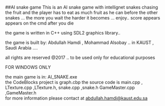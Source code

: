 ##AI snake game 
This is an AI snake game with intellignet snakes chasing the fruit and the player has to eat as much fruit as he can before the other snakes ... the more you wait the harder it becomes ... enjoy.. score appears appears on the cmd after you die 

the game is written in C++ using SDL2 graphics library.. 

the game is built by: Abdullah Hamdi , Mohammad Alsobay .. in KAUST , Saudi Arabia .... 

all rights are reserved @2017 .. to be used only for educational purposes 

FOR WINDOWS ONLY

the main game is in: AI_SNAKE.exe  
the CodeBlocks project is graph.cbp 
the source code is main.cpp , LTexture.cpp ,LTexture.h, snake.cpp ,snake.h GameMaster.cpp ,GameMaster.h   
for more information please contact at abdullah.hamdi@kaust.edu.sa
